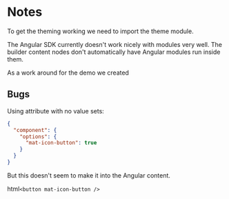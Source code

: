 # Notes

To get the theming working we need to import the theme module.

The Angular SDK currently doesn't work nicely with modules very well. The builder content nodes don't automatically have Angular modules run inside them.

As a work around for the demo we created

## Bugs

Using attribute with no value sets:

```json
{
  "component": {
    "options": {
      "mat-icon-button": true
    }
  }
}
```

But this doesn't seem to make it into the Angular content.

html`<button mat-icon-button />`
